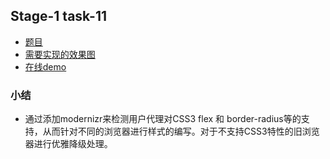 ## Stage-1 task-11

 * [题目](http://ife.baidu.com/task/detail?taskId=11)
 * [需要实现的效果图](task_1_11_1.jpg)
 * [在线demo](http://hisimmer.com/IFE-2016/stage-1/task-11/)

### 小结

 * 通过添加modernizr来检测用户代理对CSS3 flex 和 border-radius等的支持，从而针对不同的浏览器进行样式的编写。对于不支持CSS3特性的旧浏览器进行优雅降级处理。
